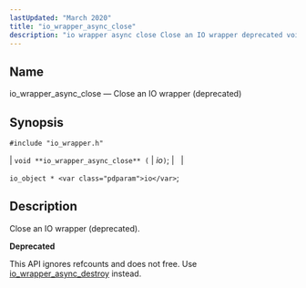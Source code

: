 ```yaml
---
lastUpdated: "March 2020"
title: "io_wrapper_async_close"
description: "io wrapper async close Close an IO wrapper deprecated void io wrapper async close io io object io Close an IO wrapper deprecated This API ignores refcounts and does not free Use io wrapper async destroy instead..."
---
```


<a name="apis.io_wrapper_async_close"></a> 
## Name

io_wrapper_async_close — Close an IO wrapper (deprecated)

## Synopsis

`#include "io_wrapper.h"`

| `void **io_wrapper_async_close** (` | <var class="pdparam">io</var>`)`; |   |

`io_object * <var class="pdparam">io</var>`;<a name="idp53505296"></a> 
## Description

Close an IO wrapper (deprecated).

**<a name="idp53506512"></a> Deprecated**

This API ignores refcounts and does not free. Use [io_wrapper_async_destroy](/momentum/3/3-api/apis-io-wrapper-async-destroy) instead.